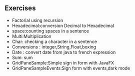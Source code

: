## Exercises
* Factorial using recursion
* Hexadecimal:conversion Decimal to Hexadecimal
* space:counting spaces in a sentence
* Multi:Multiplication
* Char: checking a character in a sentence
* Conversions : integer,String,Float,boxing
* Date : convert date from java to french expression
* Sum: sum
* GridPaneSample:Simple sign in form with JavaFX
* GridPaneSampleEvents:Sign form with events,dark mode
